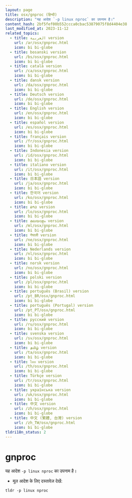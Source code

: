 ```yaml
---
layout: page
title: osx/gnproc (हिन्दी)
description: "यह आदेश `-p linux nproc` का उपनाम है।"
content_hash: 2bf5fef00b552ccca0cbac53879075f8d4404e38
last_modified_at: 2023-11-12
related_topics:
  - title: العربية version
    url: /ar/osx/gnproc.html
    icon: bi bi-globe
  - title: bosanski version
    url: /bs/osx/gnproc.html
    icon: bi bi-globe
  - title: català version
    url: /ca/osx/gnproc.html
    icon: bi bi-globe
  - title: dansk version
    url: /da/osx/gnproc.html
    icon: bi bi-globe
  - title: Deutsch version
    url: /de/osx/gnproc.html
    icon: bi bi-globe
  - title: English version
    url: /en/osx/gnproc.html
    icon: bi bi-globe
  - title: español version
    url: /es/osx/gnproc.html
    icon: bi bi-globe
  - title: français version
    url: /fr/osx/gnproc.html
    icon: bi bi-globe
  - title: Indonesia version
    url: /id/osx/gnproc.html
    icon: bi bi-globe
  - title: italiano version
    url: /it/osx/gnproc.html
    icon: bi bi-globe
  - title: 日本語 version
    url: /ja/osx/gnproc.html
    icon: bi bi-globe
  - title: 한국어 version
    url: /ko/osx/gnproc.html
    icon: bi bi-globe
  - title: ລາວ version
    url: /lo/osx/gnproc.html
    icon: bi bi-globe
  - title: മലയാളം version
    url: /ml/osx/gnproc.html
    icon: bi bi-globe
  - title: नेपाली version
    url: /ne/osx/gnproc.html
    icon: bi bi-globe
  - title: Nederlands version
    url: /nl/osx/gnproc.html
    icon: bi bi-globe
  - title: norsk version
    url: /no/osx/gnproc.html
    icon: bi bi-globe
  - title: polski version
    url: /pl/osx/gnproc.html
    icon: bi bi-globe
  - title: português (Brasil) version
    url: /pt_BR/osx/gnproc.html
    icon: bi bi-globe
  - title: português (Portugal) version
    url: /pt_PT/osx/gnproc.html
    icon: bi bi-globe
  - title: русский version
    url: /ru/osx/gnproc.html
    icon: bi bi-globe
  - title: svenska version
    url: /sv/osx/gnproc.html
    icon: bi bi-globe
  - title: தமிழ் version
    url: /ta/osx/gnproc.html
    icon: bi bi-globe
  - title: ไทย version
    url: /th/osx/gnproc.html
    icon: bi bi-globe
  - title: Türkçe version
    url: /tr/osx/gnproc.html
    icon: bi bi-globe
  - title: українська version
    url: /uk/osx/gnproc.html
    icon: bi bi-globe
  - title: 中文 version
    url: /zh/osx/gnproc.html
    icon: bi bi-globe
  - title: 中文 (繁體, 台灣) version
    url: /zh_TW/osx/gnproc.html
    icon: bi bi-globe
tldri18n_status: 2
---
```

# gnproc

यह आदेश `-p linux nproc` का उपनाम है।

- मूल आदेश के लिए दस्तावेज़ देखें:

`tldr -p linux nproc`
